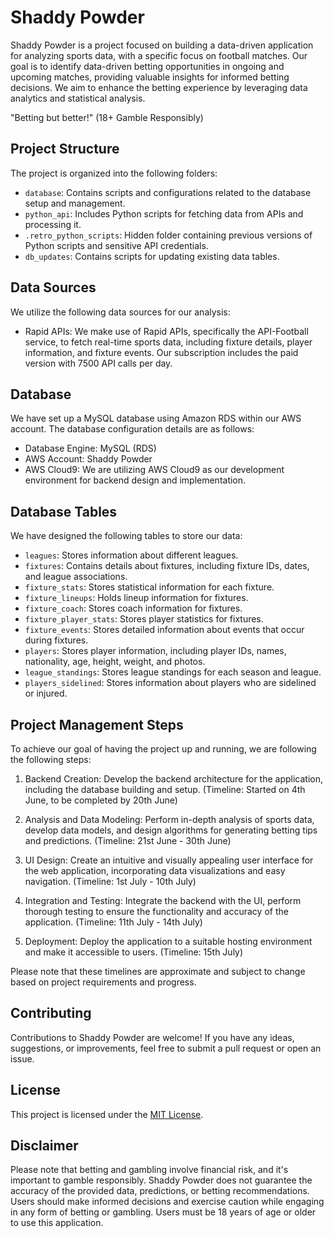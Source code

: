 # Shaddy Powder

Shaddy Powder is a project focused on building a data-driven application for analyzing sports data, with a specific focus on football matches. Our goal is to identify data-driven betting opportunities in ongoing and upcoming matches, providing valuable insights for informed betting decisions. We aim to enhance the betting experience by leveraging data analytics and statistical analysis.

"Betting but better!" (18+ Gamble Responsibly)

## Project Structure

The project is organized into the following folders:

- `database`: Contains scripts and configurations related to the database setup and management.
- `python_api`: Includes Python scripts for fetching data from APIs and processing it.
- `.retro_python_scripts`: Hidden folder containing previous versions of Python scripts and sensitive API credentials.
- `db_updates`: Contains scripts for updating existing data tables.

## Data Sources

We utilize the following data sources for our analysis:

- Rapid APIs: We make use of Rapid APIs, specifically the API-Football service, to fetch real-time sports data, including fixture details, player information, and fixture events. Our subscription includes the paid version with 7500 API calls per day.

## Database

We have set up a MySQL database using Amazon RDS within our AWS account. The database configuration details are as follows:

- Database Engine: MySQL (RDS)
- AWS Account: Shaddy Powder
- AWS Cloud9: We are utilizing AWS Cloud9 as our development environment for backend design and implementation.

## Database Tables

We have designed the following tables to store our data:

- `leagues`: Stores information about different leagues.
- `fixtures`: Contains details about fixtures, including fixture IDs, dates, and league associations.
- `fixture_stats`: Stores statistical information for each fixture.
- `fixture_lineups`: Holds lineup information for fixtures.
- `fixture_coach`: Stores coach information for fixtures.
- `fixture_player_stats`: Stores player statistics for fixtures.
- `fixture_events`: Stores detailed information about events that occur during fixtures.
- `players`: Stores player information, including player IDs, names, nationality, age, height, weight, and photos.
- `league_standings`: Stores league standings for each season and league.
- `players_sidelined`: Stores information about players who are sidelined or injured.

## Project Management Steps

To achieve our goal of having the project up and running, we are following the following steps:

1. Backend Creation: Develop the backend architecture for the application, including the database building and setup. (Timeline: Started on 4th June, to be completed by 20th June)

2. Analysis and Data Modeling: Perform in-depth analysis of sports data, develop data models, and design algorithms for generating betting tips and predictions. (Timeline: 21st June - 30th June)

3. UI Design: Create an intuitive and visually appealing user interface for the web application, incorporating data visualizations and easy navigation. (Timeline: 1st July - 10th July)

4. Integration and Testing: Integrate the backend with the UI, perform thorough testing to ensure the functionality and accuracy of the application. (Timeline: 11th July - 14th July)

5. Deployment: Deploy the application to a suitable hosting environment and make it accessible to users. (Timeline: 15th July)

Please note that these timelines are approximate and subject to change based on project requirements and progress.

## Contributing

Contributions to Shaddy Powder are welcome! If you have any ideas, suggestions, or improvements, feel free to submit a pull request or open an issue.

## License

This project is licensed under the [MIT License](LICENSE).

## Disclaimer

Please note that betting and gambling involve financial risk, and it's important to gamble responsibly. Shaddy Powder does not guarantee the accuracy of the provided data, predictions, or betting recommendations. Users should make informed decisions and exercise caution while engaging in any form of betting or gambling. Users must be 18 years of age or older to use this application.
